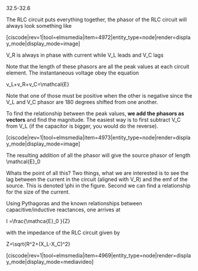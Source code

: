 <stop-note title="Read Knight 4ed" icon="stopnoteicons:book-icon">
<span slot="message">32.5-32.6</span>
</stop-note>

The RLC circuit puts everything together, the phasor of the RLC circuit will always look something like

[ciscode|rev=1|tool=elmsmedia|item=4972|entity_type=node|render=display_mode|display_mode=image]

<lrn-math> V_R is always in phase with current while V_L leads and V_C lags </lrn-math>

Note that the length of these phasors are all the peak values at each circuit element. The instantaneous voltage obey the equation

<lrn-math> v_L+v_R+v_C=\mathcal{E} <lrn-math>

<lrndesign-sidenote label="Instructor Note" icon="bookmark" bg-color="#c2e5f2">
Note that one of those must be positive when the other is negative since the V_L and V_C phasor are 180 degrees shifted from one another.  
</lrndesign-sidenote>

To find the relationship between the peak values, **we add the phasors as vectors** and find the magnitude. The easiest way is to first subtract V_C from V_L (if the capacitor is bigger, you would do the reverse). 

[ciscode|rev=1|tool=elmsmedia|item=4973|entity_type=node|render=display_mode|display_mode=image]

The resulting addition of all the phasor will give the source phasor of length <lrn-math>\mathcal{E}_0 </lrn-math>

<lrndesign-sidenote label="Instructor Note" icon="bookmark" bg-color="#c2e5f2">
Whats the point of all this? Two things, what we are interested is to see the lag between the current in the circuit (aligned with V_R) and the emf of the source. This is denoted <lrn-math>\phi </lrn-math> in the figure. Second we can find a relationship for the size of the current. 
</lrndesign-sidenote>

Using Pythagoras and the known relationships between capacitive/inductive reactances, one arrives at

 <lrn-math> I =\frac{\mathca{E}_0 }{Z} </lrn-math>
 
 with the impedance of the RLC circuit given by
 
 <lrn-math>Z=\sqrt{R^2+(X_L-X_C)^2} </lrn-math>

[ciscode|rev=1|tool=elmsmedia|item=4969|entity_type=node|render=display_mode|display_mode=mediavideo]

